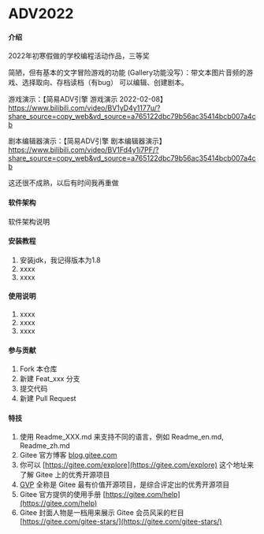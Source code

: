 # ADV2022

#### 介绍
2022年初寒假做的学校编程活动作品，三等奖

简陋，但有基本的文字冒险游戏的功能 (Gallery功能没写）：带文本图片音频的游戏、选择取向、存档读档（有bug）
可以编辑、创建剧本。

游戏演示：【简易ADV引擎 游戏演示 2022-02-08】 https://www.bilibili.com/video/BV1yD4y1177u/?share_source=copy_web&vd_source=a765122dbc79b56ac35414bcb007a4cb


剧本编辑器演示：【简易ADV引擎 剧本编辑器演示】 https://www.bilibili.com/video/BV1Fd4y1i7PF/?share_source=copy_web&vd_source=a765122dbc79b56ac35414bcb007a4cb


这还很不成熟，以后有时间我再重做


#### 软件架构
软件架构说明


#### 安装教程

1.  安装jdk，我记得版本为1.8
2.  xxxx
3.  xxxx

#### 使用说明

1.  xxxx
2.  xxxx
3.  xxxx

#### 参与贡献

1.  Fork 本仓库
2.  新建 Feat_xxx 分支
3.  提交代码
4.  新建 Pull Request


#### 特技

1.  使用 Readme\_XXX.md 来支持不同的语言，例如 Readme\_en.md, Readme\_zh.md
2.  Gitee 官方博客 [blog.gitee.com](https://blog.gitee.com)
3.  你可以 [https://gitee.com/explore](https://gitee.com/explore) 这个地址来了解 Gitee 上的优秀开源项目
4.  [GVP](https://gitee.com/gvp) 全称是 Gitee 最有价值开源项目，是综合评定出的优秀开源项目
5.  Gitee 官方提供的使用手册 [https://gitee.com/help](https://gitee.com/help)
6.  Gitee 封面人物是一档用来展示 Gitee 会员风采的栏目 [https://gitee.com/gitee-stars/](https://gitee.com/gitee-stars/)
